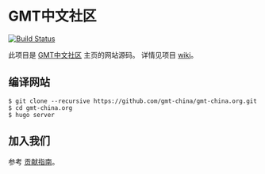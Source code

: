 # GMT中文社区

[![Build Status](https://travis-ci.org/gmt-china/gmt-china.org.svg?branch=master)](https://travis-ci.org/gmt-china/gmt-china.org)

此项目是 [GMT中文社区](https://gmt-china.org) 主页的网站源码。
详情见项目 [wiki](https://github.com/gmt-china/gmt-china.org/wiki)。

## 编译网站

```
$ git clone --recursive https://github.com/gmt-china/gmt-china.org.git
$ cd gmt-china.org
$ hugo server
```

## 加入我们

参考 [贡献指南](CONTRIBUTIING.md)。
